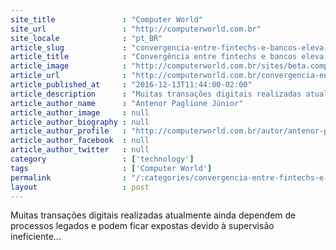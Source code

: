 ```yaml
---
site_title               : "Computer World"
site_url                 : "http://computerworld.com.br"
site_locale              : "pt_BR"
article_slug             : "convergencia-entre-fintechs-e-bancos-eleva-dependencia-de-servicos-de-ti"
article_title            : "Convergência entre fintechs e bancos eleva dependência de serviços de TI"
article_image            : "http://computerworld.com.br/sites/beta.computerworld.com.br/files/news_articles/startup3.jpg"
article_url              : "http://computerworld.com.br/convergencia-entre-fintechs-e-bancos-eleva-dependencia-de-servicos-de-ti"
article_published_at     : "2016-12-13T11:44:00-02:00"
article_description      : "Muitas transações digitais realizadas atualmente ainda dependem de processos legados e podem ficar expostas devido à supervisão ineficiente..."
article_author_name      : "Antenor Paglione Júnior"
article_author_image     : null
article_author_biography : null
article_author_profile   : "http://computerworld.com.br/autor/antenor-paglione-junior"
article_author_facebook  : null
article_author_twitter   : null
category                 : ['technology']
tags                     : ['Computer World']
permalink                : "/:categories/convergencia-entre-fintechs-e-bancos-eleva-dependencia-de-servicos-de-ti/"
layout                   : post
---
```


Muitas transações digitais realizadas atualmente ainda dependem de processos legados e podem ficar expostas devido à supervisão ineficiente...
